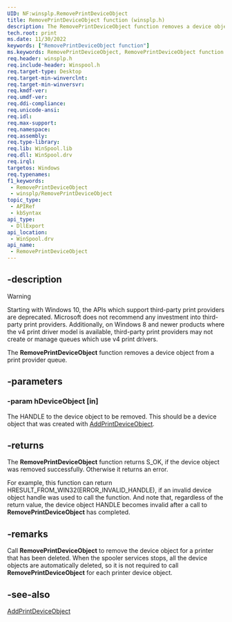 ```yaml
---
UID: NF:winsplp.RemovePrintDeviceObject
title: RemovePrintDeviceObject function (winsplp.h)
description: The RemovePrintDeviceObject function removes a device object from a print provider queue.
tech.root: print
ms.date: 11/30/2022
keywords: ["RemovePrintDeviceObject function"]
ms.keywords: RemovePrintDeviceObject, RemovePrintDeviceObject function [Print Devices], print.removeprintdeviceobject, winsplp/RemovePrintDeviceObject
req.header: winsplp.h
req.include-header: Winspool.h
req.target-type: Desktop
req.target-min-winverclnt: 
req.target-min-winversvr: 
req.kmdf-ver: 
req.umdf-ver: 
req.ddi-compliance: 
req.unicode-ansi: 
req.idl: 
req.max-support: 
req.namespace: 
req.assembly: 
req.type-library: 
req.lib: WinSpool.lib
req.dll: WinSpool.drv
req.irql: 
targetos: Windows
req.typenames: 
f1_keywords:
 - RemovePrintDeviceObject
 - winsplp/RemovePrintDeviceObject
topic_type:
 - APIRef
 - kbSyntax
api_type:
 - DllExport
api_location:
 - WinSpool.drv
api_name:
 - RemovePrintDeviceObject
---
```


## -description

> [!WARNING]
> Starting with Windows 10, the APIs which support third-party print providers are deprecated. Microsoft does not recommend any investment into third-party print providers. Additionally, on Windows 8 and newer products where the v4 print driver model is available, third-party print providers may not create or manage queues which use v4 print drivers.

The **RemovePrintDeviceObject** function removes a device object from a print provider queue.

## -parameters

### -param hDeviceObject [in]

The HANDLE to the device object to be removed. This should be a device object that was  created with [AddPrintDeviceObject](./nf-winsplp-addprintdeviceobject.md).

## -returns

The **RemovePrintDeviceObject** function returns S_OK, if the device object was removed successfully. Otherwise it returns an error.

For example, this function can return HRESULT_FROM_WIN32(ERROR_INVALID_HANDLE), if an invalid device object handle was used to call the function. And note that, regardless of the return value, the device object HANDLE becomes invalid after a call to **RemovePrintDeviceObject** has completed.

## -remarks

Call **RemovePrintDeviceObject** to remove the device object for a printer that has been deleted. When the spooler services stops, all the device objects are automatically deleted, so it is not required to call **RemovePrintDeviceObject** for each printer device object.

## -see-also

[AddPrintDeviceObject](./nf-winsplp-addprintdeviceobject.md)